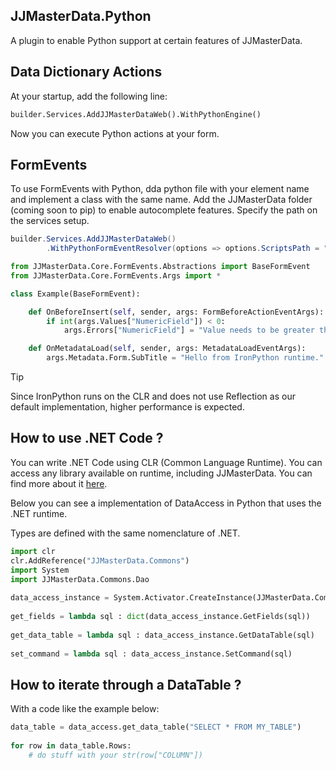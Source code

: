 ## JJMasterData.Python

A plugin to enable Python support at certain features of JJMasterData.

## Data Dictionary Actions

At your startup, add the following line:
```python
builder.Services.AddJJMasterDataWeb().WithPythonEngine()
```
Now you can execute Python actions at your form.

## FormEvents

To use FormEvents with Python, dda python file with your element name and implement a class with the same name. Add the JJMasterData folder (coming soon to pip)
to enable autocomplete features.
Specify the path on the services setup.

```csharp
builder.Services.AddJJMasterDataWeb()
        .WithPythonFormEventResolver(options => options.ScriptsPath = "../../example/JJMasterData.Web.Example/FormEvents/Python");
```

```py
from JJMasterData.Core.FormEvents.Abstractions import BaseFormEvent
from JJMasterData.Core.FormEvents.Args import *

class Example(BaseFormEvent):

    def OnBeforeInsert(self, sender, args: FormBeforeActionEventArgs):
        if int(args.Values["NumericField"]) < 0:
            args.Errors["NumericField"] = "Value needs to be greater than 0"

    def OnMetadataLoad(self, sender, args: MetadataLoadEventArgs):
        args.Metadata.Form.SubTitle = "Hello from IronPython runtime."
```

> [!TIP]
> Since IronPython runs on the CLR and does not use Reflection as our default implementation, higher performance is expected.

## How to use .NET Code ?

You can write .NET Code using CLR (Common Language Runtime).
You can access any library available on runtime, including JJMasterData. You can find more about it [here](https://ironpython.net/documentation/dotnet/dotnet.html).

Below you can see a implementation of DataAccess in Python that uses the .NET runtime.

Types are defined with the same nomenclature of .NET.

```py
import clr
clr.AddReference("JJMasterData.Commons")
import System
import JJMasterData.Commons.Dao
    
data_access_instance = System.Activator.CreateInstance(JJMasterData.Commons.Dao.DataAccess)
    
get_fields = lambda sql : dict(data_access_instance.GetFields(sql))
    
get_data_table = lambda sql : data_access_instance.GetDataTable(sql)
    
set_command = lambda sql : data_access_instance.SetCommand(sql)
```
## How to iterate through a DataTable ?

With a code like the example below:

```py
data_table = data_access.get_data_table("SELECT * FROM MY_TABLE")
    
for row in data_table.Rows:
    # do stuff with your str(row["COLUMN"])

```